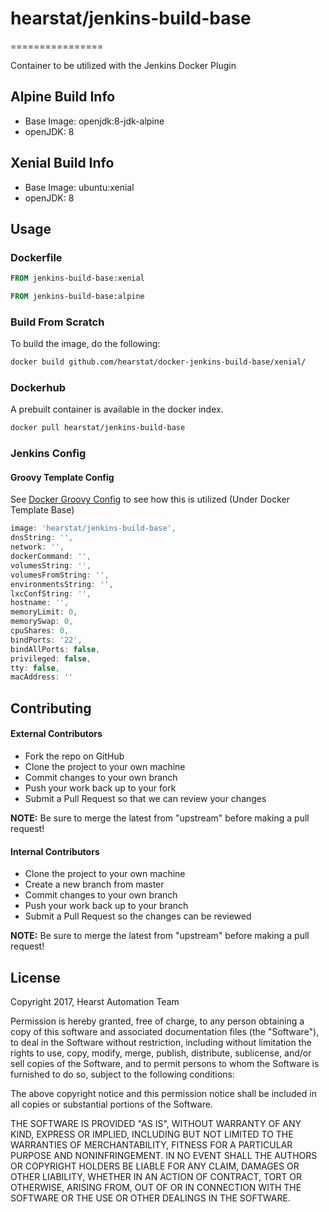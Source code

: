 # hearstat/jenkins-build-base
================

Container to be utilized with the Jenkins Docker Plugin

## Alpine Build Info
-   Base Image: openjdk:8-jdk-alpine
-   openJDK: 8

## Xenial Build Info
-   Base Image: ubuntu:xenial
-   openJDK: 8

## Usage

### Dockerfile

```dockerfile
FROM jenkins-build-base:xenial
```

```dockerfile
FROM jenkins-build-base:alpine
```

### Build From Scratch

To build the image, do the following:

```bash
docker build github.com/hearstat/docker-jenkins-build-base/xenial/
```

### Dockerhub

A prebuilt container is available in the docker index.

```bash
docker pull hearstat/jenkins-build-base
```

### Jenkins Config

#### Groovy Template Config
See [Docker Groovy Config](https://github.com/HearstAT/cfn_jenkins/blob/master/scripts/bootstrap/docker.groovy) to see how this is utilized (Under Docker Template Base)

```groovy
image: 'hearstat/jenkins-build-base',
dnsString: '',
network: '',
dockerCommand: '',
volumesString: '',
volumesFromString: '',
environmentsString: '',
lxcConfString: '',
hostname: '',
memoryLimit: 0,
memorySwap: 0,
cpuShares: 0,
bindPorts: '22',
bindAllPorts: false,
privileged: false,
tty: false,
macAddress: ''
```

## Contributing
#### External Contributors
-   Fork the repo on GitHub
-   Clone the project to your own machine
-   Commit changes to your own branch
-   Push your work back up to your fork
-   Submit a Pull Request so that we can review your changes

**NOTE:** Be sure to merge the latest from "upstream" before making a pull request!

#### Internal Contributors
-   Clone the project to your own machine
-   Create a new branch from master
-   Commit changes to your own branch
-   Push your work back up to your branch
-   Submit a Pull Request so the changes can be reviewed

**NOTE:** Be sure to merge the latest from "upstream" before making a pull request!

## License
Copyright 2017, Hearst Automation Team

Permission is hereby granted, free of charge, to any person obtaining
a copy of this software and associated documentation files (the
"Software"), to deal in the Software without restriction, including
without limitation the rights to use, copy, modify, merge, publish,
distribute, sublicense, and/or sell copies of the Software, and to
permit persons to whom the Software is furnished to do so, subject to
the following conditions:

The above copyright notice and this permission notice shall be
included in all copies or substantial portions of the Software.

THE SOFTWARE IS PROVIDED "AS IS", WITHOUT WARRANTY OF ANY KIND,
EXPRESS OR IMPLIED, INCLUDING BUT NOT LIMITED TO THE WARRANTIES OF
MERCHANTABILITY, FITNESS FOR A PARTICULAR PURPOSE AND
NONINFRINGEMENT. IN NO EVENT SHALL THE AUTHORS OR COPYRIGHT HOLDERS BE
LIABLE FOR ANY CLAIM, DAMAGES OR OTHER LIABILITY, WHETHER IN AN ACTION
OF CONTRACT, TORT OR OTHERWISE, ARISING FROM, OUT OF OR IN CONNECTION
WITH THE SOFTWARE OR THE USE OR OTHER DEALINGS IN THE SOFTWARE.
